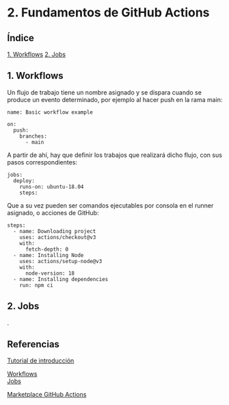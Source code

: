 # 2. Fundamentos de GitHub Actions

## Índice

[1. Workflows](#1-workflows)
[2. Jobs](#2-jobs)

## 1. Workflows

Un flujo de trabajo tiene un nombre asignado y se dispara cuando se produce un evento determinado, por ejemplo al hacer push en la rama main:

    name: Basic workflow example

    on:
      push:
        branches:
          - main

A partir de ahí, hay que definir los trabajos que realizará dicho flujo, con sus pasos correspondientes:

    jobs:
      deploy:
        runs-on: ubuntu-18.04
        steps:

Que a su vez pueden ser comandos ejecutables por consola en el runner asignado, o acciones de GitHub:

    steps:
      - name: Downloading project
        uses: actions/checkout@v3
        with:
          fetch-depth: 0
      - name: Installing Node
        uses: actions/setup-node@v3
        with:
          node-version: 18
      - name: Installing dependencies
        run: npm ci

## 2. Jobs

.

## Referencias

[Tutorial de introducción](https://www.adictosaltrabajo.com/2020/10/28/introduccion-a-github-actions-sintaxis-basica/)

[Workflows](https://docs.github.com/en/actions/using-workflows/about-workflows)  
[Jobs](https://docs.github.com/en/actions/using-jobs/using-jobs-in-a-workflow)

[Marketplace GitHub Actions](https://github.com/marketplace?type=actions)
